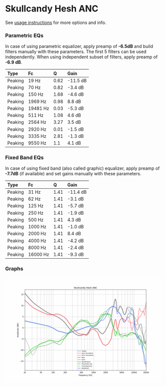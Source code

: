 # Skullcandy Hesh ANC
See [usage instructions](https://github.com/jaakkopasanen/AutoEq#usage) for more options and info.

### Parametric EQs
In case of using parametric equalizer, apply preamp of **-6.5dB** and build filters manually
with these parameters. The first 5 filters can be used independently.
When using independent subset of filters, apply preamp of **-6.9 dB**.

| Type    | Fc       |    Q | Gain     |
|:--------|:---------|:-----|:---------|
| Peaking | 19 Hz    | 0.62 | -11.5 dB |
| Peaking | 70 Hz    | 0.82 | -3.4 dB  |
| Peaking | 150 Hz   | 1.68 | -4.6 dB  |
| Peaking | 1969 Hz  | 0.98 | 8.8 dB   |
| Peaking | 19481 Hz | 0.03 | -5.3 dB  |
| Peaking | 511 Hz   | 1.08 | 4.6 dB   |
| Peaking | 2564 Hz  | 3.27 | 3.5 dB   |
| Peaking | 2920 Hz  | 0.01 | -1.5 dB  |
| Peaking | 3335 Hz  | 2.81 | -1.3 dB  |
| Peaking | 9550 Hz  | 1.1  | 4.1 dB   |

### Fixed Band EQs
In case of using fixed band (also called graphic) equalizer, apply preamp of **-7.7dB**
(if available) and set gains manually with these parameters.

| Type    | Fc       |    Q | Gain     |
|:--------|:---------|:-----|:---------|
| Peaking | 31 Hz    | 1.41 | -11.4 dB |
| Peaking | 62 Hz    | 1.41 | -3.1 dB  |
| Peaking | 125 Hz   | 1.41 | -5.7 dB  |
| Peaking | 250 Hz   | 1.41 | -1.9 dB  |
| Peaking | 500 Hz   | 1.41 | 4.3 dB   |
| Peaking | 1000 Hz  | 1.41 | -1.0 dB  |
| Peaking | 2000 Hz  | 1.41 | 8.4 dB   |
| Peaking | 4000 Hz  | 1.41 | -4.2 dB  |
| Peaking | 8000 Hz  | 1.41 | -2.4 dB  |
| Peaking | 16000 Hz | 1.41 | -9.3 dB  |

### Graphs
![](./Skullcandy%20Hesh%20ANC.png)